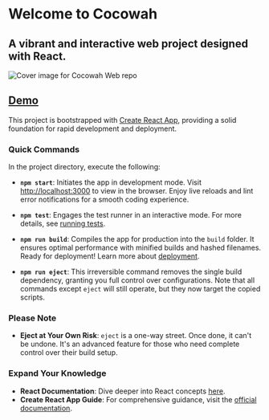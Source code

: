 
# Welcome to **Cocowah**
## A vibrant and interactive web project designed with React.
![Cover image for Cocowah Web repo](https://onedrive.live.com/embed?resid=1656BB0C87C6BA8!254017&authkey=!AG2ulSzeo1iuB1w&width=1993&height=1161)
## [Demo](https://www.cocowah.com)

This project is bootstrapped with [Create React App](https://github.com/facebook/create-react-app), providing a solid foundation for rapid development and deployment.

### Quick Commands

In the project directory, execute the following:

-   **`npm start`**: Initiates the app in development mode. Visit [http://localhost:3000](http://localhost:3000/) to view in the browser. Enjoy live reloads and lint error notifications for a smooth coding experience.
    
-   **`npm test`**: Engages the test runner in an interactive mode. For more details, see [running tests](https://facebook.github.io/create-react-app/docs/running-tests).
    
-   **`npm run build`**: Compiles the app for production into the `build` folder. It ensures optimal performance with minified builds and hashed filenames. Ready for deployment! Learn more about [deployment](https://facebook.github.io/create-react-app/docs/deployment).
    
-   **`npm run eject`**: This irreversible command removes the single build dependency, granting you full control over configurations. Note that all commands except `eject` will still operate, but they now target the copied scripts.
    

### Please Note

-   **Eject at Your Own Risk**: `eject` is a one-way street. Once done, it can't be undone. It's an advanced feature for those who need complete control over their build setup.

### Expand Your Knowledge

-   **React Documentation**: Dive deeper into React concepts [here](https://reactjs.org/).
-   **Create React App Guide**: For comprehensive guidance, visit the [official documentation](https://facebook.github.io/create-react-app/docs/getting-started).

